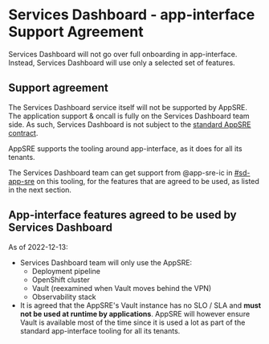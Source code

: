 # Services Dashboard - app-interface Support Agreement

Services Dashboard will not go over full onboarding in app-interface. Instead, Services Dashboard will use only a selected set of features.

## Support agreement
The Services Dashboard service itself will not be supported by AppSRE. The application support & oncall is fully on the Services Dashboard team side. As such, Services Dashboard is not subject to the [standard AppSRE contract](https://gitlab.cee.redhat.com/app-sre/contract).

AppSRE supports the tooling around app-interface, as it does for all its tenants.

The Services Dashboard team can get support from @app-sre-ic in [#sd-app-sre](https://coreos.slack.com/archives/CCRND57FW) on this tooling, for the features that are agreed to be used, as listed in the next section.

## App-interface features agreed to be used by Services Dashboard

As of 2022-12-13:
* Services Dashboard team will only use the AppSRE:
  * Deployment pipeline
  * OpenShift cluster
  * Vault (reexamined when Vault moves behind the VPN)
  * Observability stack
* It is agreed that the AppSRE's Vault instance has no SLO / SLA and **must not be used at runtime by applications**. AppSRE will however ensure Vault is available most of the time since it is used a lot as part of the standard app-interface tooling for all its tenants.
